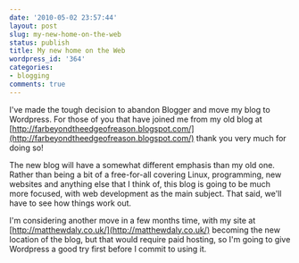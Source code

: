 ```yaml
---
date: '2010-05-02 23:57:44'
layout: post
slug: my-new-home-on-the-web
status: publish
title: My new home on the Web
wordpress_id: '364'
categories:
- blogging
comments: true
---
```


I've made the tough decision to abandon Blogger and move my blog to Wordpress. For those of you that have joined me from my old blog at [http://farbeyondtheedgeofreason.blogspot.com/](http://farbeyondtheedgeofreason.blogspot.com/) thank you very much for doing so!

The new blog will have a somewhat different emphasis than my old one. Rather than being a bit of a free-for-all covering Linux, programming, new websites and anything else that I think of, this blog is going to be much more focused, with web development as the main subject. That said, we'll have to see how things work out.

I'm considering another move in a few months time, with my site at [http://matthewdaly.co.uk/](http://matthewdaly.co.uk/) becoming the new location of the blog, but that would require paid hosting, so I'm going to give Wordpress a good try first before I commit to using it.
